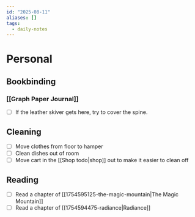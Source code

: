 ```yaml
---
id: "2025-08-11"
aliases: []
tags:
  - daily-notes
---
```


# Personal

## Bookbinding
### [[Graph Paper Journal]]
- [ ] If the leather skiver gets here, try to cover the spine.

## Cleaning
- [ ] Move clothes from floor to hamper
- [ ] Clean dishes out of room
- [ ] Move cart in the [[Shop todo|shop]] out to make it easier to clean off

## Reading
- [ ] Read a chapter of [[1754595125-the-magic-mountain|The Magic Mountain]]
- [ ] Read a chapter of [[1754594475-radiance|Radiance]]
